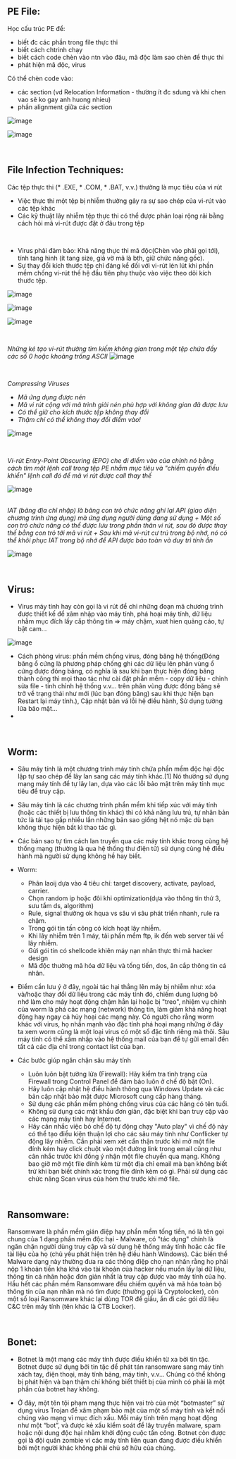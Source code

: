 ## PE File:

Học cấu trúc PE để:
+ biết đc các phần trong file thực thi
+ biết cách chtrinh chạy
+ biết cách code chèn vào ntn vào đâu, mã độc làm sao chèn để thực thi
+ phát hiện mã độc, virus

Có thể chèn code vào:
+ các section (vd Relocation Information - thường ít đc sdung và khi chen vao sẽ ko gay anh huong nhieu)
+ phần alignment giữa các section 

![image](https://user-images.githubusercontent.com/62002485/167558510-1a334d13-f0b5-42c9-9f63-f67d670cedb6.png)

![image](https://user-images.githubusercontent.com/62002485/167558529-1448a3be-9dec-45b8-ae1f-8ed74909c971.png)

<br>

## File Infection Techniques:

Các tệp thực thi (* .EXE, * .COM, * .BAT, v.v.) thường là mục tiêu của vi rút
+ Việc thực thi một tệp bị nhiễm thường gây ra sự sao chép của vi-rút vào các tệp khác
+ Các kỹ thuật lây nhiễm tệp thực thi có thể được phân loại rộng rãi bằng cách hỏi mã vi-rút được đặt ở đâu trong tệp

<br>

- Virus phải đảm bảo: Khả năng thực thi mã độc(Chèn vào phải gọi tới), tính tang hình (ít tang size, giả vờ mã là bth, giữ chức năng gốc).
- Sự thay đổi kích thước tệp chỉ đáng kể đối với vi-rút lén lút khi phần mềm chống vi-rút thế hệ đầu tiên phụ thuộc vào việc theo dõi kích thước tệp.




![image](https://user-images.githubusercontent.com/62002485/167559413-95813476-1a10-450b-a94a-ebf1e38c205a.png)

![image](https://user-images.githubusercontent.com/62002485/167559717-0033a718-e58a-48a0-917f-8fe4d406bea3.png)

![image](https://user-images.githubusercontent.com/62002485/167559977-7dae9308-8abd-403e-bed6-73a1121c4068.png)

<br>

<i>Những kẻ tạo vi-rút thường tìm kiếm không gian trong một tệp chứa đầy các số 0 hoặc khoảng trống ASCII</i>
![image](https://user-images.githubusercontent.com/62002485/167560344-1aec5ca5-5c2e-4054-b0c8-d783522c32a9.png)

<br>

<i>Compressing Viruses
+ Mã ứng dụng được nén
+ Mã vi rút cộng với mã trình giải nén phù hợp với không gian đã được lưu
+ Có thể giữ cho kích thước tệp không thay đổi
+ Thậm chí có thể không thay đổi điểm vào!</i>

![image](https://user-images.githubusercontent.com/62002485/167561211-4e79fac1-45a9-4071-9bec-a59e339674a5.png)

<br>

<i>Vi-rút Entry-Point Obscuring (EPO)  che đi điểm vào của chính nó bằng cách tìm một lệnh call trong tệp PE nhắm mục tiêu và "chiếm quyền điều khiển" lệnh call đó để mã vi rút được call thay thế</i>

![image](https://user-images.githubusercontent.com/62002485/167561600-beaca631-a555-4e8c-9990-8cfdb6853248.png)
  
 <br>
  <i>IAT (bảng địa chỉ nhập) là bảng con trỏ chức năng ghi lại API (giao diện chương trình ứng dụng) mà ứng dụng người dùng đang sử dụng
+ Một số con trỏ chức năng có thể được lưu trong phần thân vi rút, sau đó được thay thế bằng con trỏ tới mã vi rút
+ Sau khi mã vi-rút cư trú trong bộ nhớ, nó có thể khôi phục IAT trong bộ nhớ để API được bảo toàn và duy trì tính ẩn</i>

 ![image](https://user-images.githubusercontent.com/62002485/167561917-1162a8be-bc1b-4f73-b371-8230f7120ece.png)

<br>
  
 ## Virus:
 
- Virus máy tính hay còn gọi là vi rút để chỉ những đoạn mã chương trình được thiết kế để xâm nhập vào máy tính, phá hoại máy tính, dữ liệu nhằm mục đích lấy cắp thông tin => máy chậm, xuat hien quảng cáo, tự bật cam…
 
 ![image](https://user-images.githubusercontent.com/62002485/167562376-75b2d644-69f3-4b79-9b5b-4c056f49467a.png)
 
- Cách phòng virus: phần mềm chống virus, đóng băng hệ thống(Đóng băng ổ cứng là phương pháp chống ghi các dữ liệu lên phân vùng ổ cứng được đóng băng, có nghĩa là sau khi bạn thực hiện đóng băng thành công thì mọi thao tác như cài đặt phần mềm - copy dữ liệu - chỉnh sửa file - tinh chỉnh hệ thống v.v... trên phân vùng được đóng băng sẽ trở về trạng thái như mới (lúc bạn đóng băng) sau khi thực hiện bạn Restart lại máy tính.), Cập nhật bản vá lỗi hệ điều hành, Sử dụng tường lửa bảo mật…
- 
<br>
  
## Worm:
 
- Sâu máy tính là một chương trình máy tính chứa phần mềm độc hại độc lập tự sao chép để lây lan sang các máy tính khác.[1] Nó thường sử dụng mạng máy tính để tự lây lan, dựa vào các lỗi bảo mật trên máy tính mục tiêu để truy cập.
- Sâu máy tính là các chương trình phần mềm khi tiếp xúc với máy tính (hoặc các thiết bị lưu thông tin khác) thì có khả năng lưu trú, tự nhân bản tức là tái tạo gấp nhiều lần những bản sao giống hệt nó mặc dù bạn không thực hiện bất kì thao tác gì. 
- Các bản sao tự tìm cách lan truyền qua các máy tính khác trong cùng hệ thống mạng (thường là qua hệ thống thư điện tử) sử dụng cùng hệ điều hành mà người sử dụng không hề hay biết. 
- Worm: 
   - Phân laoij dựa vào 4 tiêu chí: target discovery, activate, payload, carrier.
   - Chọn random ip hoặc đôi khi optimization(dựa vào thông tin thứ 3, sưu tầm ds, algorithm)
   - Rule, signal thường ok hqua vs sâu vì sâu phát triển nhanh, rule ra chậm.
   - Trong gói tin tấn công có kích hoạt lây nhiễm.
   - Khi lây nhiễm trên 1 máy, tải phần mềm ftp, ik đến web server tải về lây nhiễm.
   - Gửi gói tin có shellcode khiên máy nạn nhân thực thi mã hacker design 
   - Mã độc thường mã hóa dữ liệu và tống tiến, dos, ăn cắp thông tin cá nhân.


- Điểm cần lưu ý ở đây, ngoài tác hại thẳng lên máy bị nhiễm như: xóa và/hoặc thay đổi dữ liệu trong các máy tính đó, chiếm dung lượng bộ nhớ làm cho máy hoạt động chậm hẳn lại hoặc bị "treo", nhiệm vụ chính của worm là phá các mạng (network) thông tin, làm giảm khả năng hoạt động hay ngay cả hủy hoại các mạng này. 
Có người cho rằng worm khác với virus, họ nhấn mạnh vào đặc tính phá hoại mạng những ở đây ta xem worm cũng là một loại virus có một số đặc tính riêng mà thôi. Sâu máy tính có thể xâm nhập vào hệ thống mail của bạn để tự gửi email đến tất cả các địa chỉ trong contact list của bạn. 
- Các bước giúp ngăn chặn sâu máy tính
    - Luôn luôn bật tường lửa (Firewall): Hãy kiểm tra tình trạng của Firewall trong Control Panel để đảm bảo luôn ở chế độ bật (On).
    - Hãy luôn cập nhật hệ điều hành thông qua Windows Update và các bản cập nhật bảo mật được Microsoft cung cấp hàng tháng. 
    - Sử dụng các phần mềm phòng chống virus của các hãng có tên tuổi.
    - Không sử dụng các mật khẩu đơn giản, đặc biệt khi bạn truy cập vào các mạng máy tính hay Internet. 
    - Hãy cân nhắc việc bỏ chế độ tự động chạy "Auto play" vì chế độ này có thể tạo điều kiện thuận lợi cho các sâu máy tính như Conflicker tự động lây nhiễm. Cần phải xem xét cẩn thận trước khi mở một file đính kém hay click chuột vào một đường link trong email cũng như cân nhắc trước khi đồng ý nhận một file chuyển qua mạng. 
    Không bao giờ mở một file đính kèm từ một địa chỉ email mà bạn không biết trừ khi bạn biết chính xác trong file đính kèm có gì. Phải sử dụng các chức năng Scan virus của hòm thư trước khi mở file.

<br>

## Ransomware:

Ransomware là phần mềm gián điệp hay phần mềm tống tiền, nó là tên gọi chung của 1 dạng phần mềm độc hại - Malware, có "tác dụng" chính là ngăn chặn người dùng truy cập và sử dụng hệ thống máy tính hoặc các file tài liệu của họ (chủ yếu phát hiện trên hệ điều hành Windows). Các biến thể Malware dạng này thường đưa ra các thông điệp cho nạn nhân rằng họ phải nộp 1 khoản tiền kha khá vào tài khoản của hacker nếu muốn lấy lại dữ liệu, thông tin cá nhân hoặc đơn giản nhất là truy cập được vào máy tính của họ. Hầu hết các phần mềm Ransomware đều chiếm quyền và mã hóa toàn bộ thông tin của nạn nhân mà nó tìm được (thường gọi là Cryptolocker), còn một số loại Ransomware khác lại dùng TOR để giấu, ẩn đi các gói dữ liệu C&C trên máy tính (tên khác là CTB Locker).

<br>

## Bonet:

- Botnet là một mạng các máy tính được điều khiển từ xa bởi tin tặc.
Botnet được sử dụng bởi tin tặc để phát tán ransomware sang máy tính xách tay, điện thoại, máy tính bảng, máy tính, v.v... Chúng có thể không bị phát hiện và bạn thậm chí không biết thiết bị của mình có phải là một phần của botnet hay không. 

- Ở đây, một tên tội phạm mạng thực hiện vai trò của một “botmaster” sử dụng virus Trojan để xâm phạm bảo mật của một số máy tính và kết nối chúng vào mạng vì mục đích xấu. Mỗi máy tính trên mạng hoạt động như một “bot”, và được kẻ xấu kiểm soát để lây truyền malware, spam hoặc nội dung độc hại nhằm khởi động cuộc tấn công. Botnet còn được gọi là đội quân zombie vì các máy tính liên quan đang được điều khiển bởi một người khác không phải chủ sở hữu của chúng.





